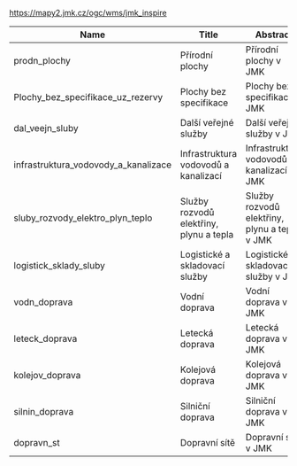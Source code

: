 https://mapy2.jmk.cz/ogc/wms/jmk_inspire

|Name|Title|Abstract|
|--|--|--|
|prodn_plochy|Přírodní plochy|Přírodní plochy v JMK|
|Plochy_bez_specifikace_uz_rezervy|Plochy bez specifikace|Plochy bez specifikace v JMK|
|dal_veejn_sluby|Další veřejné služby|Další veřejné služby v JMK|
|infrastruktura_vodovody_a_kanalizace|Infrastruktura vodovodů a kanalizací|Infrastruktura vodovodů a kanalizací v JMK|
|sluby_rozvody_elektro_plyn_teplo|Služby rozvodů elektřiny, plynu a tepla|Služby rozvodů elektřiny, plynu a tepla v JMK|
|logistick_sklady_sluby|Logistické a skladovací služby|Logistické a skladovací služby v JMK|
|vodn_doprava|Vodní doprava|Vodní doprava v JMK|
|leteck_doprava|Letecká doprava|Letecká doprava v JMK|
|kolejov_doprava|Kolejová doprava|Kolejová doprava v JMK|
|silnin_doprava|Silniční doprava|Silniční doprava v JMK|
|dopravn_st|Dopravní sítě|Dopravní sítě v JMK|
